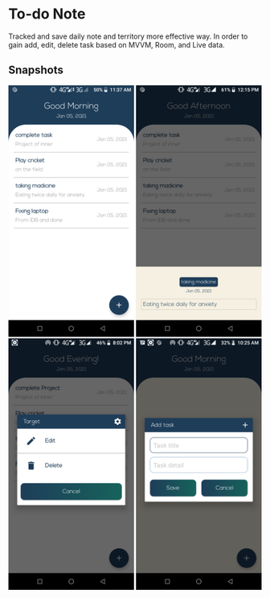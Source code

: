 # To-do Note

Tracked and save daily note and territory more effective way. In order to gain add, edit, delete task based on MVVM, Room, and Live data.

## Snapshots

<img src = "https://github.com/hkobir/project-showcase/blob/main/ToDo-Note/snapshots/1.png" width="250px" height="500">
<img src = "https://github.com/hkobir/project-showcase/blob/main/ToDo-Note/snapshots/2.png" width="250px" height="500">
<img src = "https://github.com/hkobir/project-showcase/blob/main/ToDo-Note/snapshots/3.png" width="250px" height="500">
<img src = "https://github.com/hkobir/project-showcase/blob/main/ToDo-Note/snapshots/4.png" width="250px" height="500">

